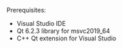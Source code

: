 Prerequisites:
  - Visual Studio IDE
  - Qt 6.2.3 library for msvc2019_64
  - C++ Qt extension for Visual Studio
